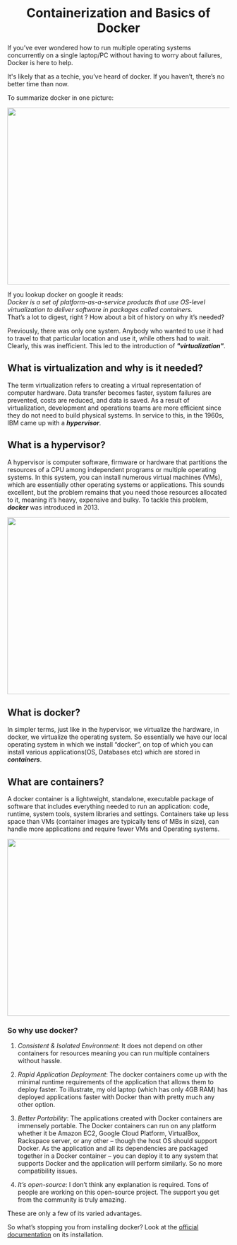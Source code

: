 <h1 align="center"> Containerization and Basics of Docker </h1>

If you’ve ever wondered how to run multiple operating systems concurrently on a single laptop/PC without having to worry about failures, Docker is here to help.

It's likely that as a techie, you’ve heard of docker. If you haven’t, there’s no better time than now.


To summarize docker in one picture: 
 
<p align="center">
  <img width="660" height="400" src="https://images.unsplash.com/photo-1605745341112-85968b19335b?ixlib=rb-1.2.1&ixid=MnwxMjA3fDB8MHxwaG90by1wYWdlfHx8fGVufDB8fHx8&auto=format&fit=crop&w=871&q=80">
</p>

If you lookup docker on google it reads:  
 *Docker is a set of platform-as-a-service products that use OS-level virtualization to deliver software in packages called containers.*  
That’s a lot to digest, right ? How about a bit of history on why it’s needed? 

Previously, there was only one system. Anybody who wanted to use it had to travel to that particular location and use it, while others had to wait. Clearly, this was inefficient. This led to the introduction of ***"virtualization"***.

## What is virtualization and why is it needed?
The term virtualization refers to creating a virtual representation of computer hardware. Data transfer becomes faster, system failures are prevented, costs are reduced, and data is saved. As a result of virtualization, development and operations teams are more efficient since they do not need to build physical systems. In service to this, in the 1960s, IBM came up with a ***hypervisor***.


## What is a hypervisor?
A hypervisor is computer software, firmware or hardware that partitions the resources of a CPU among independent programs or multiple operating systems. In this system, you can install numerous virtual machines (VMs), which are essentially other operating systems or applications. 
This sounds excellent, but the problem remains that you need those resources allocated to it, meaning it’s heavy, expensive and bulky. To tackle this problem, ***docker*** was introduced in 2013.

<p align="center">
  <img width="660" height="400" src="https://user-images.githubusercontent.com/38884247/193451061-705b51b1-a0c5-4b23-9ddd-4cc308bd6bb7.png" />
</p>

## What is docker?
In simpler terms, just like in the hypervisor, we virtualize the hardware, in docker, we virtualize the operating system. So essentially we have our local operating system in which we install “docker”, on top of which you can install various applications(OS, Databases etc) which are stored in ***containers***.


## What are containers?
A docker container is a lightweight, standalone, executable package of software that includes everything needed to run an application: code, runtime, system tools, system libraries and settings. Containers take up less space than VMs (container images are typically tens of MBs in size), can handle more applications and require fewer VMs and Operating systems.
<p align="center">
  <img width="660" height="400" src="https://www.docker.com/wp-content/uploads/2021/11/docker-containerized-appliction-blue-border_2.png">
</p>

### So why use docker?
1. *Consistent & Isolated Environment*:
	It does not depend on other containers for resources meaning you can run multiple containers without hassle.
2. *Rapid Application Deployment*:
    The docker containers come up with the minimal runtime requirements of the application that allows them to deploy faster. To illustrate, my old laptop (which has only 4GB RAM) has deployed applications faster with Docker than with pretty much any other option.

3. *Better Portability*:
   The applications created with Docker containers are immensely portable. The Docker containers can run on any platform whether it be Amazon EC2, Google Cloud Platform, VirtualBox, Rackspace server, or any other – though the host OS should support Docker. As the application and all its dependencies are packaged together in a Docker container – you can deploy it to any system that supports Docker and the application will perform similarly. So no more compatibility issues.

4. *It’s open-source*:
     I don’t think any explanation is required. Tons of people are working on this open-source project. The support you get from the community is truly amazing.

These are only a few of its varied advantages.

So what’s stopping you from installing docker?
Look at the [official documentation](https://docs.docker.com/get-docker/) on its installation.
